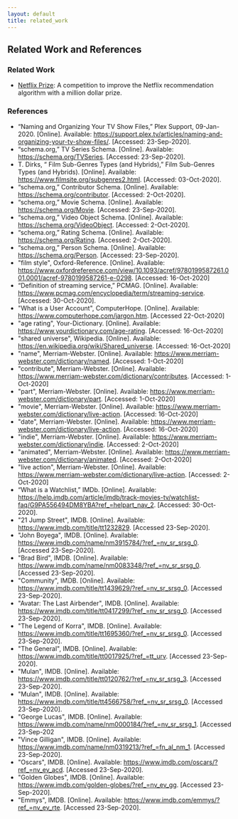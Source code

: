 ```yaml
---
layout: default
title: related_work
---
```


## Related Work and References

### Related Work

- [Netflix Prize](https://www.netflixprize.com/): A competition to improve the Netflix recommendation algorithm with a million dollar prize.

### References

- “Naming and Organizing Your TV Show Files,” Plex Support, 09-Jan-2020. [Online]. Available: https://support.plex.tv/articles/naming-and-organizing-your-tv-show-files/. [Accessed: 23-Sep-2020].
- “schema.org,” TV Series Schema. [Online]. Available: https://schema.org/TVSeries. [Accessed: 23-Sep-2020].
- T. Dirks, “ Film Sub-Genres Types (and Hybrids),” Film Sub-Genres Types (and Hybrids). [Online]. Available: https://www.filmsite.org/subgenres2.html. [Accessed: 03-Oct-2020].
- “schema.org,” Contributor Schema. [Online]. Available: https://schema.org/contributor. [Accessed: 2-Oct-2020].
- “schema.org,” Movie Schema. [Online]. Available: https://schema.org/Movie. [Accessed: 23-Sep-2020].
- “schema.org,” Video Object Schema. [Online]. Available: https://schema.org/VideoObject. [Accessed: 2-Oct-2020].
- “schema.org,” Rating Schema. [Online]. Available: https://schema.org/Rating. [Accessed: 2-Oct-2020].
- “schema.org,” Person Schema. [Online]. Available: https://schema.org/Person. [Accessed: 23-Sep-2020].
- "film style", Oxford-Reference. [Online]. Available: https://www.oxfordreference.com/view/10.1093/acref/9780199587261.001.0001/acref-9780199587261-e-0298. [Accessed: 16-Oct-2020]
- “Definition of streaming service,” PCMAG. [Online]. Available: https://www.pcmag.com/encyclopedia/term/streaming-service. [Accessed: 30-Oct-2020].
- "What is a User Account", ComputerHope. [Online]. Available: https://www.computerhope.com/jargon.htm. [Accessed 22-Oct-2020]
- "age rating", Your-Dictionary. [Online]. Available: https://www.yourdictionary.com/age-rating. [Accessed: 16-Oct-2020]
- "shared universe", Wikipedia. [Online]. Available: https://en.wikipedia.org/wiki/Shared_universe. [Accessed: 16-Oct-2020]
- "name", Merriam-Webster. [Online]. Available: https://www.merriam-webster.com/dictionary/named. [Accessed: 1-Oct-2020]
- "contribute", Merriam-Webster. [Online]. Available: https://www.merriam-webster.com/dictionary/contributes. [Accessed: 1-Oct-2020]
- "part", Merriam-Webster. [Online]. Available: https://www.merriam-webster.com/dictionary/part. [Accessed: 1-Oct-2020]
- "movie", Merriam-Webster. [Online]. Available: https://www.merriam-webster.com/dictionary/live-action. [Accessed: 16-Oct-2020]
- "date", Merriam-Webster. [Online]. Available: https://www.merriam-webster.com/dictionary/live-action. [Accessed: 16-Oct-2020]
- "indie", Merriam-Webster. [Online]. Available: https://www.merriam-webster.com/dictionary/indie. [Accessed: 2-Oct-2020]
- "animated", Merriam-Webster. [Online]. Available: https://www.merriam-webster.com/dictionary/animated. [Accessed: 2-Oct-2020]
- "live action", Merriam-Webster. [Online]. Available: https://www.merriam-webster.com/dictionary/live-action. [Accessed: 2-Oct-2020]
- “What is a Watchlist,” IMDb. [Online]. Available: https://help.imdb.com/article/imdb/track-movies-tv/watchlist-faq/G9PA556494DM8YBA?ref_=helpart_nav_2. [Accessed: 30-Oct-2020].
- "21 Jump Street", IMDB. [Online]. Available: https://www.imdb.com/title/tt1232829. [Accessed 23-Sep-2020].
- "John Boyega", IMDB. [Online]. Available: https://www.imdb.com/name/nm3915784/?ref_=nv_sr_srsg_0. [Accessed 23-Sep-2020].
- "Brad Bird", IMDB. [Online]. Available: https://www.imdb.com/name/nm0083348/?ref_=nv_sr_srsg_0. [Accessed 23-Sep-2020].
- "Community", IMDB. [Online]. Available: https://www.imdb.com/title/tt1439629/?ref_=nv_sr_srsg_0. [Accessed 23-Sep-2020].
- "Avatar: The Last Airbender", IMDB. [Online]. Available: https://www.imdb.com/title/tt0417299/?ref_=nv_sr_srsg_0. [Accessed 23-Sep-2020].
- "The Legend of Korra", IMDB. [Online]. Available: https://www.imdb.com/title/tt1695360/?ref_=nv_sr_srsg_0. [Accessed 23-Sep-2020].
- "The General", IMDB. [Online]. Available: https://www.imdb.com/title/tt0017925/?ref_=tt_urv. [Accessed 23-Sep-2020].
- "Mulan", IMDB. [Online]. Available: https://www.imdb.com/title/tt0120762/?ref_=nv_sr_srsg_3. [Accessed 23-Sep-2020].
- "Mulan", IMDB. [Online]. Available: https://www.imdb.com/title/tt4566758/?ref_=nv_sr_srsg_0. [Accessed 23-Sep-2020].
- "George Lucas", IMDB. [Online]. Available: https://www.imdb.com/name/nm0000184/?ref_=nv_sr_srsg_1. [Accessed 23-Sep-202
- "Vince Gilligan", IMDB. [Online]. Available: https://www.imdb.com/name/nm0319213/?ref_=fn_al_nm_1. [Accessed 23-Sep-2020].
- "Oscars", IMDB. [Online]. Available: https://www.imdb.com/oscars/?ref_=nv_ev_acd. [Accessed 23-Sep-2020].
- "Golden Globes", IMDB. [Online]. Available: https://www.imdb.com/golden-globes/?ref_=nv_ev_gg. [Accessed 23-Sep-2020].
- "Emmys", IMDB. [Online]. Available: https://www.imdb.com/emmys/?ref_=nv_ev_rte. [Accessed 23-Sep-2020].
